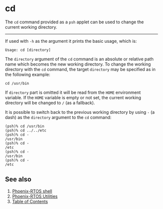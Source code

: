 # cd

The `cd` command provided as a `psh` applet can be used to change the current working directory.

---

If used with `-h` as the argument it prints the basic usage, which is:

```console
Usage: cd [directory]
```

The `directory` argument of the `cd` command is an absolute or relative path name which becomes the new working
directory.
To change the working directory with the `cd` command, the target `directory` may be specified as in the following
example:

```console
cd /usr/bin
```

If `directory` part is omitted it will be read from the `HOME` environment variable. If the `HOME` variable is empty or
not set, the current working directory will be changed to `/` (as a fallback).

It is possible to switch back to the previous working directory by using `-` (a dash) as the `directory` argument to the
`cd` command:

```console
(psh)% cd /usr/bin
(psh)% cd ../../etc
(psh)% cd -
/usr/bin
(psh)% cd -
/etc
(psh)% cd -
/usr/bin
(psh)% cd -
/etc
```

## See also

1. [Phoenix-RTOS shell](../psh.md)
2. [Phoenix-RTOS Utilities](../../utils.md)
3. [Table of Contents](../../../README.md)
